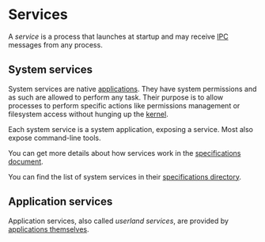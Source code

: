 # Services

A _service_ is a process that launches at startup and may receive [IPC](ipc.md) messages from any process.

## System services

System services are native [applications](../concepts/applications.md). They have system permissions and as such are allowed to perform any task.
Their purpose is to allow processes to perform specific actions like permissions management or filesystem access without hunging up the [kernel](../specs/kernel/README.md).

Each system service is a system application, exposing a service. Most also expose command-line tools.

You can get more details about how services work in the [specifications document](../specs/services.md).

You can find the list of system services in their [specifications directory](../specs/services/).

## Application services

Application services, also called _userland services_, are provided by [applications themselves](../concepts/applications.md#services).
